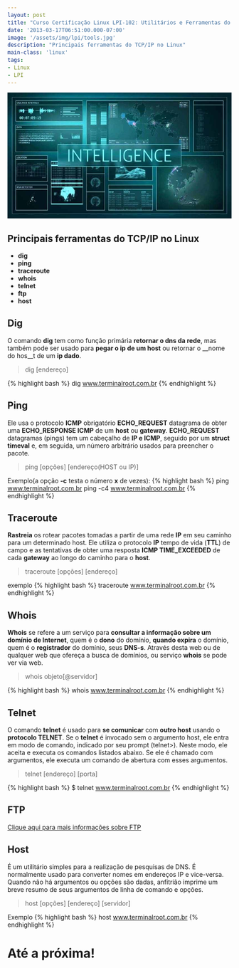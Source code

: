 ```yaml
---
layout: post
title: "Curso Certificação Linux LPI-102: Utilitários e Ferramentas do TCP/IP"
date: '2013-03-17T06:51:00.000-07:00'
image: '/assets/img/lpi/tools.jpg'
description: "Principais ferramentas do TCP/IP no Linux"
main-class: 'linux'
tags:
- Linux
- LPI
---
```

![Curso Certificação Linux LPI-102: Utilitários e Ferramentas do TCP/IP](/assets/img/lpi/tools.jpg "Curso Certificação Linux LPI-102: Utilitários e Ferramentas do TCP/IP")

## Principais ferramentas do TCP/IP no Linux
* __dig__
* __ping__
* __traceroute__
* __whois__
* __telnet__
* __ftp__
* __host__

## Dig

O comando __dig__ tem como função primária __retornar o dns da rede__, mas também pode ser usado para __pegar o ip de um host__ ou retornar o __nome do hos__t de um __ip dado__.

> dig [endereço]



<script async src="https://pagead2.googlesyndication.com/pagead/js/adsbygoogle.js"></script>

<!-- Informat -->
<ins class="adsbygoogle"
     style="display:block"
     data-ad-client="ca-pub-2838251107855362"
     data-ad-slot="2327980059"
     data-ad-format="auto"
     data-full-width-responsive="true"></ins>

<script>
(adsbygoogle = window.adsbygoogle || []).push({});
</script>



{% highlight bash %}
dig www.terminalroot.com.br
{% endhighlight %}

## Ping

Ele usa o protocolo __ICMP__ obrigatório __ECHO_REQUEST__ datagrama de obter uma __ECHO_RESPONSE ICMP__ de um __host__ ou __gateway__. __ECHO_REQUEST__ datagramas (pings) tem um cabeçalho de __IP e ICMP__, seguido por um __struct timeval__ e, em seguida, um número arbitrário usados ​​para preencher o pacote.

> ping [opções] [endereço(HOST ou IP)]

Exemplo(a opção __-c__ testa o número __x__ de vezes):
{% highlight bash %}
ping www.terminalroot.com.br
ping -c4 www.terminalroot.com.br
{% endhighlight %}

## Traceroute

__Rastreia__ os rotear pacotes tomadas a partir de uma rede __IP__ em seu caminho para um determinado host. Ele utiliza o protocolo __IP__ tempo de vida (__TTL__) de campo e as tentativas de obter uma resposta __ICMP TIME_EXCEEDED__ de cada __gateway__ ao longo do caminho para o __host__.

> traceroute [opções] [endereço]

exemplo
{% highlight bash %}
traceroute www.terminalroot.com.br
{% endhighlight %}

## Whois

__Whois__ se refere a um serviço para __consultar a informação sobre um domínio de Internet__, quem é o __dono__ do domínio, __quando expira__ o domínio, quem é o __registrador__ do domínio, seus __DNS-s__. Através desta web ou de qualquer web que ofereça a busca de domínios, ou serviço __whois__ se pode ver via web.

> whois objeto[@servidor]

{% highlight bash %}
whois www.terminalroot.com.br
{% endhighlight %}

## Telnet
O comando __telnet__ é usado para __se comunicar__ com __outro host__ usando o __protocolo TELNET__. Se o __telnet__ é invocado sem o argumento host, ele entra em modo de comando, indicado por seu prompt (telnet>). Neste modo, ele aceita e executa os comandos listados abaixo. Se ele é chamado com argumentos, ele executa um comando de abertura com esses argumentos.

> telnet [endereço] [porta]



<script async src="https://pagead2.googlesyndication.com/pagead/js/adsbygoogle.js"></script>

<!-- Informat -->
<ins class="adsbygoogle"
     style="display:block"
     data-ad-client="ca-pub-2838251107855362"
     data-ad-slot="2327980059"
     data-ad-format="auto"
     data-full-width-responsive="true"></ins>

<script>
(adsbygoogle = window.adsbygoogle || []).push({});
</script>



{% highlight bash %}
$ telnet www.terminalroot.com.br
{% endhighlight %}

## FTP

[Clique aqui para mais informações sobre FTP](http://terminalroot.com.br/2015/01/utilizando-ftp-por-comando.html)

## Host
 
É um utilitário simples para a realização de pesquisas de DNS. É normalmente usado para converter nomes em endereços IP e vice-versa. Quando não há argumentos ou opções são dadas, anfitrião imprime um breve resumo de seus argumentos de linha de comando e opções.
 

> host [opções] [endereço] [servidor]

Exemplo
{% highlight bash %}
host www.terminalroot.com.br
{% endhighlight %}

# Até a próxima!

<script async src="https://pagead2.googlesyndication.com/pagead/js/adsbygoogle.js"></script>

<!-- Informat -->
<ins class="adsbygoogle"
 style="display:block"
 data-ad-client="ca-pub-2838251107855362"
 data-ad-slot="2327980059"
 data-ad-format="auto"
 data-full-width-responsive="true"></ins>

<script>
(adsbygoogle = window.adsbygoogle || []).push({});
</script>

